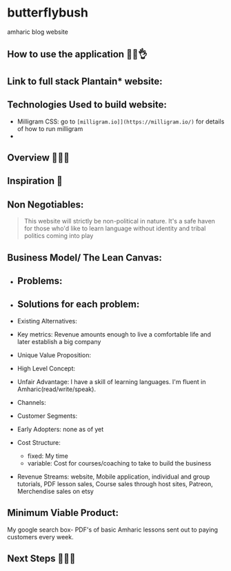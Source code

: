 # butterflybush
amharic blog website
## How to use the application 👌🏾👌

## Link to full stack Plantain* website: 
## Technologies Used to build website:
- Milligram CSS: go to `[milligram.io]](https://milligram.io/)` for details of how to run milligram
- 
## Overview 👋🏾👋


## Inspiration 🌹

## Non Negotiables: 
> This website will strictly be non-political in nature. It's a safe haven for those who'd like to learn language without identity and tribal politics coming into play

## Business Model/ The Lean Canvas: 
- Problems: 
    - 
- Solutions for each problem: 
    -     
- Existing Alternatives:

- Key metrics: Revenue amounts enough to live a comfortable life and later establish a big company
- Unique Value Proposition:
     
- High Level Concept: 
- Unfair Advantage: I have a skill of learning languages. I'm fluent in Amharic(read/write/speak). 
- Channels: 
- Customer Segments: 
- Early Adopters: none as of yet
- Cost Structure: 
    - fixed: My time
    - variable: Cost for courses/coaching to take to build the business
- Revenue Streams: website, Mobile application, individual and group tutorials, PDF lesson sales, Course sales through host sites, Patreon, Merchendise sales on etsy
## Minimum Viable Product:
My google search box- PDF's of basic Amharic lessons sent out to paying customers every week.

## Next Steps 💁🏾‍♀️
